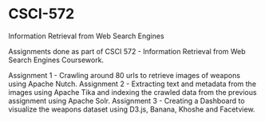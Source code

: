 # CSCI-572
Information Retrieval from Web Search Engines

Assignments done as part of CSCI 572 - Information Retrieval from Web Search Engines Coursework.

Assignment 1 - Crawling around 80 urls to retrieve images of weapons using Apache Nutch.
Assignment 2 - Extracting text and metadata from the images using Apache Tika and indexing the crawled data from the previous assignment using Apache Solr.
Assignment 3 - Creating a Dashboard to visualize the weapons dataset using D3.js, Banana, Khoshe and Facetview.
